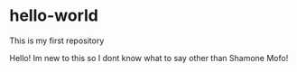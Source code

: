 # hello-world
This is my first repository

Hello!
Im new to this so I dont know what to say other than Shamone Mofo!
